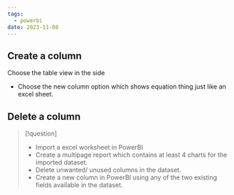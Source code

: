 ```yaml
---
tags:
  - powerbi
date: 2023-11-08
---
```

## Create a column
Choose the table view in the side
- Choose the new column option which shows equation thing just like an excel sheet.

## Delete a column


>[!question] 
>- Import a excel worksheet in PowerBI
>- Create a multipage report which contains at least 4 charts for the imported dataset.
>- Delete unwanted/ unused columns in the dataset.
>- Create a new column in PowerBI using any of the two existing fields available in the dataset.